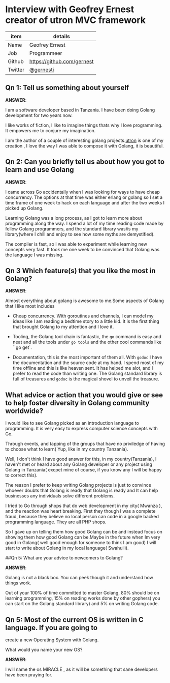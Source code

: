 
# Interview with Geofrey Ernest creator of utron MVC framework

item              | details
------------------|--------------------------------
Name              | Geofrey Ernest
Job               | Programmeer
Github            | https://github.com/gernest
Twitter           | [@gernesti](https://twitter.com/gernesti)


## Qn 1:  Tell us something about yourself

__ANSWER__:

I am a software developer based in Tanzania.
 I have been doing Golang development for two years now.

I like works of fiction, I like to imagine things thats why I love programming.
It empowers me to conjure my imagination.

I am the author of a couple of interesting golang
projects.[utron](https://github.com/gernest/utron) is one of
my creation , I love the way I was able to compose it with Golang, it is beautiful.

## Qn 2: Can you briefly tell us about how you got to learn and use Golang

__ANSWER__:

I came across Go accidentally when I was looking for ways to have cheap
concurrency. The options at that time was either erlang or golang so I set a
time frame of one week to hack on each language and after the two weeks I picked
up Golang.

Learning Golang was a long process, as I got to learn more about programming
along the way. I spend a lot of my time reading code made by fellow Golang
programmers, and the standard library was/is my library(where I chill and enjoy
 to see how some myths are demystified).

The compiler is fast, so I was able to experiment while learning new concepts
very fast. It took me one week to be convinced that Golang was the language I was
missing.

## Qn 3 Which feature(s) that you like the most in Golang?

__ANSWER__:

Almost everything about golang is awesome to me.Some aspects of Golang that I
like most includes

* Cheap concurrency. With goroutines and channels, I can model my ideas like I
am reading a bedtime story to a little kid. It is the first thing that brought
Golang to my attention and I love it.

* Tooling, the Golang tool chain is fantastic,  the `go` command is easy and neat
and all the tools under `go tools` and the other cool commands like ``go get`.

* Documentation, this is the most important of them all. With `godoc` I have the
documentation and the source code at my hand. I spend most of my time offline
and this is like heaven sent. It has helped me alot, and I prefer to read the
code than writing one. The Golang standard library is  full of treasures and
`godoc` is the magical shovel to unveil the treasure.

## What advice or action that you would give or see to help foster diversity in Golang community worldwide?

I would like to see Golang picked as an introduction language to programming. It
is very easy to express computer science concepts with Go.

Through  events, and tapping of the groups that have no priviledge of having to
choose what to learn( Yup, like in my country Tanzania).

Well, I don't think I have good answer for this, in my country(Tanzania), I
haven't met or heard about any Golang developer or  any project using Golang in
Tanzania( excpet mine of course, if you know any I will be happy to correct
this).

The reason I prefer to keep writing Golang projects 
is just to convince whoever doubts that Golang is ready that Golang is ready and
It can help  businesses any individuals solve different problems.

I tried to Go through shops that do web development in my city( Mwanza ), and
the reaction was heart breaking. First they though I was a complete fraud,
because they believe no local person can code in a google backed programming
language. They are all PHP shops.

So I gave up on telling them how good Golang can be and instead focus on
showing them how good  Golang can be.Maybe in the future when Im very good
in Golang( well good enough for someone to think I  am good) I will start to write
about Golang in my local language( Swahuili).

##Qn 5:  What are your advice to newcomers to Golang?

__ANSWER__:

Golang is not a black box. You can peek though it and understand how things
work.

Out of your 100% of time committed to master Golang, 80% should be on learning
programming, 15% on reading works done by other gophers( you can start on the
Golang standard library) and 5% on writing Golang code. 

## Qn 5:  Most of the current OS is written in C language. If you are going to
create a new Operating System with Golang.

What would you name your new OS?

__ANSWER__:

I will name the os MIRACLE , as it will be something that sane developers have
been praying for. 


